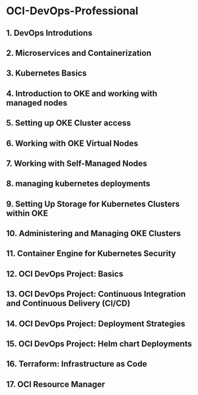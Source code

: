# OCI-DevOps-Professional

## 1. DevOps Introdutions
## 2. Microservices and Containerization
## 3. Kubernetes Basics
## 4. Introduction to OKE and working with managed nodes
## 5. Setting up OKE Cluster access
## 6. Working with OKE Virtual Nodes
## 7. Working with Self-Managed Nodes
## 8. managing kubernetes deployments
## 9. Setting Up Storage for Kubernetes Clusters within OKE
## 10. Administering and Managing OKE Clusters
## 11. Container Engine for Kubernetes Security
## 12. OCI DevOps Project: Basics
## 13. OCI DevOps Project: Continuous Integration and Continuous Delivery (CI/CD)
## 14. OCI DevOps Project: Deployment Strategies
## 15. OCI DevOps Project: Helm chart Deployments
## 16. Terraform: Infrastructure as Code
## 17. OCI Resource Manager
